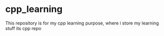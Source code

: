 # cpp_learning
This repository is for my cpp learning purpose, where i store my learning stuff
its cpp repo
